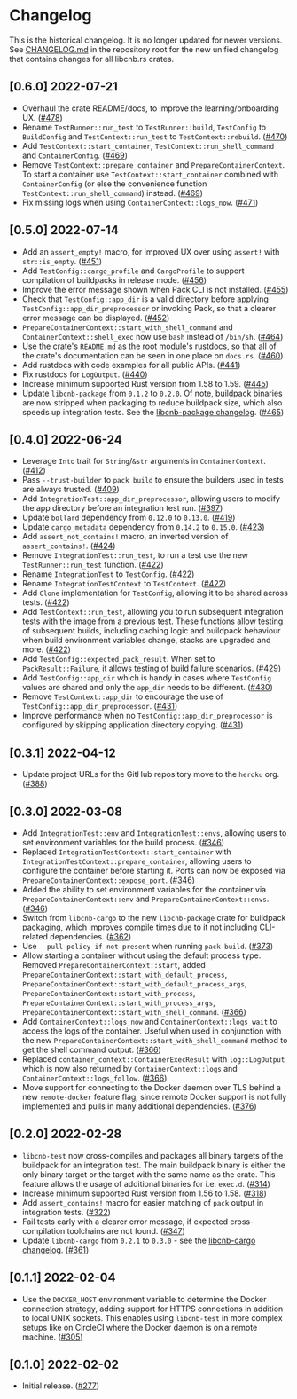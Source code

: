 # Changelog

This is the historical changelog. It is no longer updated for newer versions. See [CHANGELOG.md](../CHANGELOG.md) in the
repository root for the new unified changelog that contains changes for all libcnb.rs crates.

## [0.6.0] 2022-07-21

- Overhaul the crate README/docs, to improve the learning/onboarding UX. ([#478](https://github.com/heroku/libcnb.rs/pull/478))
- Rename `TestRunner::run_test` to `TestRunner::build`, `TestConfig` to `BuildConfig` and `TestContext::run_test` to `TestContext::rebuild`. ([#470](https://github.com/heroku/libcnb.rs/pull/470))
- Add `TestContext::start_container`, `TestContext::run_shell_command` and `ContainerConfig`. ([#469](https://github.com/heroku/libcnb.rs/pull/469))
- Remove `TestContext::prepare_container` and `PrepareContainerContext`. To start a container use `TestContext::start_container` combined with `ContainerConfig` (or else the convenience function `TestContext::run_shell_command`) instead. ([#469](https://github.com/heroku/libcnb.rs/pull/469))
- Fix missing logs when using `ContainerContext::logs_now`. ([#471](https://github.com/heroku/libcnb.rs/pull/471))

## [0.5.0] 2022-07-14

- Add an `assert_empty!` macro, for improved UX over using `assert!` with `str::is_empty`. ([#451](https://github.com/heroku/libcnb.rs/pull/451))
- Add `TestConfig::cargo_profile` and `CargoProfile` to support compilation of buildpacks in release mode. ([#456](https://github.com/heroku/libcnb.rs/pull/456))
- Improve the error message shown when Pack CLI is not installed. ([#455](https://github.com/heroku/libcnb.rs/pull/455))
- Check that `TestConfig::app_dir` is a valid directory before applying `TestConfig::app_dir_preprocessor` or invoking Pack, so that a clearer error message can be displayed. ([#452](https://github.com/heroku/libcnb.rs/pull/452))
- `PrepareContainerContext::start_with_shell_command` and `ContainerContext::shell_exec` now use `bash` instead of `/bin/sh`. ([#464](https://github.com/heroku/libcnb.rs/pull/464))
- Use the crate's `README.md` as the root module's rustdocs, so that all of the crate's documentation can be seen in one place on `docs.rs`. ([#460](https://github.com/heroku/libcnb.rs/pull/460))
- Add rustdocs with code examples for all public APIs. ([#441](https://github.com/heroku/libcnb.rs/pull/441))
- Fix rustdocs for `LogOutput`. ([#440](https://github.com/heroku/libcnb.rs/pull/440))
- Increase minimum supported Rust version from 1.58 to 1.59. ([#445](https://github.com/heroku/libcnb.rs/pull/445))
- Update `libcnb-package` from `0.1.2` to `0.2.0`. Of note, buildpack binaries are now stripped when packaging to reduce buildpack size, which also speeds up integration tests. See the [libcnb-package changelog](../libcnb-package/HISTORICAL_CHANGELOG.md#020-2022-07-14). ([#465](https://github.com/heroku/libcnb.rs/pull/465))

## [0.4.0] 2022-06-24

- Leverage `Into` trait for `String`/`&str` arguments in `ContainerContext`. ([#412](https://github.com/heroku/libcnb.rs/pull/412))
- Pass `--trust-builder` to `pack build` to ensure the builders used in tests are always trusted. ([#409](https://github.com/heroku/libcnb.rs/pull/409))
- Add `IntegrationTest::app_dir_preprocessor`, allowing users to modify the app directory before an integration test run. ([#397](https://github.com/heroku/libcnb.rs/pull/397))
- Update `bollard` dependency from `0.12.0` to `0.13.0`. ([#419](https://github.com/heroku/libcnb.rs/pull/419))
- Update `cargo_metadata` dependency from `0.14.2` to `0.15.0`. ([#423](https://github.com/heroku/libcnb.rs/pull/423))
- Add `assert_not_contains!` macro, an inverted version of `assert_contains!`. ([#424](https://github.com/heroku/libcnb.rs/pull/424))
- Remove `IntegrationTest::run_test`, to run a test use the new `TestRunner::run_test` function. ([#422](https://github.com/heroku/libcnb.rs/pull/422))
- Rename `IntegrationTest` to `TestConfig`. ([#422](https://github.com/heroku/libcnb.rs/pull/422))
- Rename `IntegrationTestContext` to `TestContext`. ([#422](https://github.com/heroku/libcnb.rs/pull/422))
- Add `Clone` implementation for `TestConfig`, allowing it to be shared across tests. ([#422](https://github.com/heroku/libcnb.rs/pull/422))
- Add `TestContext::run_test`, allowing you to run subsequent integration tests with the image from a previous test. These functions allow testing of subsequent builds, including caching logic and buildpack behaviour when build environment variables change, stacks are upgraded and more. ([#422](https://github.com/heroku/libcnb.rs/pull/422))
- Add `TestConfig::expected_pack_result`. When set to `PackResult::Failure`, it allows testing of build failure scenarios. ([#429](https://github.com/heroku/libcnb.rs/pull/429))
- Add `TestConfig::app_dir` which is handy in cases where `TestConfig` values are shared and only the `app_dir` needs to be different. ([#430](https://github.com/heroku/libcnb.rs/pull/430))
- Remove `TestContext::app_dir` to encourage the use of `TestConfig::app_dir_preprocessor`. ([#431](https://github.com/heroku/libcnb.rs/pull/431))
- Improve performance when no `TestConfig::app_dir_preprocessor` is configured by skipping application directory copying. ([#431](https://github.com/heroku/libcnb.rs/pull/431))

## [0.3.1] 2022-04-12

- Update project URLs for the GitHub repository move to the `heroku` org. ([#388](https://github.com/heroku/libcnb.rs/pull/388))

## [0.3.0] 2022-03-08

- Add `IntegrationTest::env` and `IntegrationTest::envs`, allowing users to set environment variables for the build process. ([#346](https://github.com/heroku/libcnb.rs/pull/346))
- Replaced `IntegrationTestContext::start_container` with `IntegrationTestContext::prepare_container`, allowing users to configure the container before starting it. Ports can now be exposed via `PrepareContainerContext::expose_port`. ([#346](https://github.com/heroku/libcnb.rs/pull/346))
- Added the ability to set environment variables for the container via `PrepareContainerContext::env` and `PrepareContainerContext::envs`. ([#346](https://github.com/heroku/libcnb.rs/pull/346))
- Switch from `libcnb-cargo` to the new `libcnb-package` crate for buildpack packaging, which improves compile times due to it not including CLI-related dependencies. ([#362](https://github.com/heroku/libcnb.rs/pull/362))
- Use `--pull-policy if-not-present` when running `pack build`. ([#373](https://github.com/heroku/libcnb.rs/pull/373))
- Allow starting a container without using the default process type. Removed `PrepareContainerContext::start`, added `PrepareContainerContext::start_with_default_process`, `PrepareContainerContext::start_with_default_process_args`, `PrepareContainerContext::start_with_process`, `PrepareContainerContext::start_with_process_args`, `PrepareContainerContext::start_with_shell_command`. ([#366](https://github.com/heroku/libcnb.rs/pull/366))
- Add `ContainerContext::logs_now` and `ContainerContext::logs_wait` to access the logs of the container. Useful when used in conjunction with the new `PrepareContainerContext::start_with_shell_command` method to get the shell command output. ([#366](https://github.com/heroku/libcnb.rs/pull/366))
- Replaced `container_context::ContainerExecResult` with `log::LogOutput` which is now also returned by `ContainerContext::logs` and `ContainerContext::logs_follow`. ([#366](https://github.com/heroku/libcnb.rs/pull/366))
- Move support for connecting to the Docker daemon over TLS behind a new `remote-docker` feature flag, since remote Docker support is not fully implemented and pulls in many additional dependencies. ([#376](https://github.com/heroku/libcnb.rs/pull/376))

## [0.2.0] 2022-02-28

- `libcnb-test` now cross-compiles and packages all binary targets of the buildpack for an integration test. The main buildpack binary is either the only binary target or the target with the same name as the crate. This feature allows the usage of additional binaries for i.e. `exec.d`. ([#314](https://github.com/heroku/libcnb.rs/pull/314))
- Increase minimum supported Rust version from 1.56 to 1.58. ([#318](https://github.com/heroku/libcnb.rs/pull/318))
- Add `assert_contains!` macro for easier matching of `pack` output in integration tests. ([#322](https://github.com/heroku/libcnb.rs/pull/322))
- Fail tests early with a clearer error message, if expected cross-compilation toolchains are not found. ([#347](https://github.com/heroku/libcnb.rs/pull/347))
- Update `libcnb-cargo` from `0.2.1` to `0.3.0` - see the [libcnb-cargo changelog](../libcnb-cargo/HISTORICAL_CHANGELOG.md#030-2022-02-28). ([#361](https://github.com/heroku/libcnb.rs/pull/361))

## [0.1.1] 2022-02-04

- Use the `DOCKER_HOST` environment variable to determine the Docker connection strategy, adding support for HTTPS connections in addition to local UNIX sockets. This enables using `libcnb-test` in more complex setups like on CircleCI where the Docker daemon is on a remote machine. ([#305](https://github.com/heroku/libcnb.rs/pull/305))

## [0.1.0] 2022-02-02

- Initial release. ([#277](https://github.com/heroku/libcnb.rs/pull/277))
